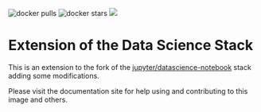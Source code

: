 ![docker pulls](https://img.shields.io/docker/pulls/marcsaric/champ-notebook.svg) ![docker stars](https://img.shields.io/docker/stars/marcsaric/champ-notebook.svg) [![](https://images.microbadger.com/badges/image/marcsaric/champ-notebook.svg)](https://microbadger.com/images/marcsaric/champ-notebook "marcsaric/champ-notebook image metadata")

# Extension of the Data Science Stack

This is an extension to the fork of the [jupyter/datascience-notebook](https://github.com/jupyter/docker-stacks/tree/master/datascience-notebook) stack adding some modifications.

Please visit the documentation site for help using and contributing to this image and others.


